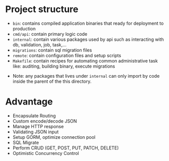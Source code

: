 # Project structure

- `bin`: contains compiled application binaries that ready for deployment to production
- `cmd/api`: contain primary logic code
- `internal`: contain various packages used by api such as interacting with db, validation, job, task,...
- `migrations`: contain sql migration files
- `remote`: contain configuration files and setup scripts
- `Makefile`: contain recipes for automating common administrative task like: auditing, building binary, execute
  migrations

* Note: any packages that lives under `internal` can only import by code inside the parent of the this directory.

# Advantage

- Encapsulate Routing
- Custom encode/decode JSON
- Manage HTTP response
- Validating JSON input
- Setup GORM, optimize connection pool
- SQL Migrate
- Perform CRUD (GET, POST, PUT, PATCH, DELETE)
- Optimistic Concurrency Control